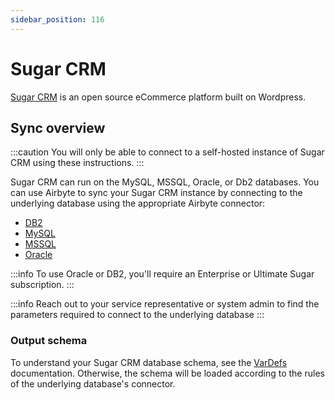 ```yaml
---
sidebar_position: 116
---
```


# Sugar CRM

[Sugar CRM](https://www.sugarcrm.com/) is an open source eCommerce platform built on Wordpress.

## Sync overview

:::caution
You will only be able to connect to a self-hosted instance of Sugar CRM using these instructions.
:::

Sugar CRM can run on the MySQL, MSSQL, Oracle, or Db2 databases. You can use Airbyte to sync your Sugar CRM instance by connecting to the underlying database using the appropriate Airbyte connector:

* [DB2](db2.md)
* [MySQL](mysql.md)
* [MSSQL](mssql.md)
* [Oracle](oracle.md)

:::info
To use Oracle or DB2, you'll require an Enterprise or Ultimate Sugar subscription.
:::

:::info
Reach out to your service representative or system admin to find the parameters required to connect to the underlying database
:::

### Output schema

To understand your Sugar CRM database schema, see the [VarDefs](https://support.sugarcrm.com/Documentation/Sugar_Developer/Sugar_Developer_Guide_11.0/Data_Framework/Vardefs/) documentation. Otherwise, the schema will be loaded according to the rules of the underlying database's connector.


